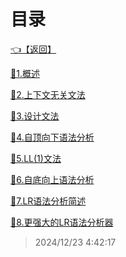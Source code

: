 # 目录  


[👈【返回】](/--Catalog--/编译原理/--Catalog--编译原理)  


[📜1.概述](/编译原理/3、语法分析/1.概述)  

[📜2.上下文无关文法](/编译原理/3、语法分析/2.上下文无关文法)  

[📜3.设计文法](/编译原理/3、语法分析/3.设计文法)  

[📜4.自顶向下语法分析](/编译原理/3、语法分析/4.自顶向下语法分析)  

[📜5.LL(1)文法](/编译原理/3、语法分析/5.LL(1)文法)  

[📜6.自底向上语法分析](/编译原理/3、语法分析/6.自底向上语法分析)  

[📜7.LR语法分析简述](/编译原理/3、语法分析/7.LR语法分析简述)  

[📜8.更强大的LR语法分析器](/编译原理/3、语法分析/8.更强大的LR语法分析器)  







> 2024/12/23 4:42:17
